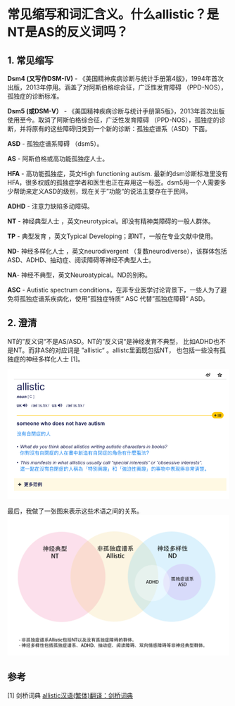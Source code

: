 # 常见缩写和词汇含义。什么allistic？是NT是AS的反义词吗？

## **1. 常见缩写**

**Dsm4 (又写作DSM-IV)**  - 《美国精神疾病诊断与统计手册第4版》，1994年首次出版，2013年停用。涵盖了对阿斯伯格综合征，广泛性发育障碍 （PPD-NOS），孤独症的诊断标准。

**Dsm5 (或DSM-V）**  - 《美国精神疾病诊断与统计手册第5版》，2013年首次出版使用至今。取消了阿斯伯格综合征，广泛性发育障碍 （PPD-NOS），孤独症的诊断，并将原有的这些障碍归类到一个新的诊断：孤独症谱系（ASD）下面。

**ASD** - 孤独症谱系障碍 （dsm5）。

**AS** - 阿斯伯格或高功能孤独症人士。

**HFA** - 高功能孤独症，英文High functioning autism. 最新的dsm诊断标准里没有HFA，很多权威的孤独症学者和医生也正在弃用这一标签。dsm5用一个人需要多少帮助来定义ASD的级别，现在关于”功能“的说法主要存在于民间。

**ADHD** - 注意力缺陷多动障碍。

**NT** - 神经典型人士 ，英文neurotypical。即没有精神类障碍的一般人群体。

**TP** - 典型发育 ，英文Typical Developing；即NT，一般在专业文献中使用。

**ND**- 神经多样化人士 ，英文neurodivergent （复数neurodiverse），该群体包括ASD、ADHD、抽动症、阅读障碍等神经不典型人士。

**NA**-  神经不典型，英文Neuroatypical。ND的别称。

**ASC** - Autistic spectrum conditions，在非专业医学讨论背景下，一些人为了避免将孤独症谱系疾病化，使用”孤独症特质“ ASC 代替”孤独症障碍“ ASD。

## **2. 澄清**
NT的”反义词“不是AS/ASD。NT的”反义词“是神经发育不典型， 比如ADHD也不是NT。而非AS的对应词是 ”allistic“ 。allistc里面既包括NT， 也包括一些没有孤独症的神经多样化人士 [1]。

![p1](https://github.com/inimicalself/neurodivergent_resourcesCN/blob/master/QnA_articles/qna_article2_p1.png)

最后，我做了一张图来表示这些术语之间的关系。
![p1](https://github.com/inimicalself/neurodivergent_resourcesCN/blob/master/QnA_articles/qna_article2_p2.jpg)

## **参考**
[1] 剑桥词典  [allistic汉语(繁体)翻译：剑桥词典](https://dictionary.cambridge.org/zhs/%E8%AF%8D%E5%85%B8/%E8%8B%B1%E8%AF%AD-%E6%B1%89%E8%AF%AD-%E7%B9%81%E4%BD%93/allistic)
